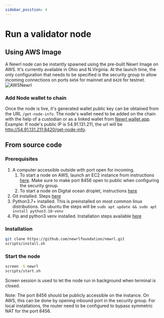 ```yaml
---
sidebar_position: 4
---
```


# Run a validator node

## Using AWS Image
A Newrl node can be instantly spawned using the pre-built Newrl Image on AWS. It's currently available in Ohio and N.Virginia.
At the launch time, the only configuration that needs to be specified is the security group to allow incoming connections on ports `8456` for mainnet and `8420` for testnet.
![AWSNewrl](/img/aws_newrl_image.png)

### Add Node wallet to chain
Once the node is live, it's generated wallet public key can be obtained from the URL `/get-node-info`. The node's wallet need to be added on the chain with the help of a custodian or as a linked wallet from [Newrl wallet app](wallet.newrl.net).
Example: If node's public IP is 54.91.131.211, the url will be http://54.91.131.211:8420/get-node-info.

## From source code
### Prerequisites 
1. A computer accessible outside with port open for incoming.
    1. To start a node on AWS, launch an EC2 instance from instructions [here](https://docs.aws.amazon.com/efs/latest/ug/gs-step-one-create-ec2-resources.html). Make sure to make port 8456 open to public when configuring the security group. 
    2. To start a node on Digital ocean droplet, instructions [here](https://docs.digitalocean.com/products/droplets/quickstart/)
3. Git installed. Steps [here](https://git-scm.com/downloads)
4. Python3.7+ installed. This is preinstalled on most common linux distributions. On ubuntu the steps will be `sudo apt update && sudo apt install python3.10-venv`
6. Pip and python3 venv installed. Installation steps available [here](https://pip.pypa.io/en/stable/installation/)

### Installation

```bash
git clone https://github.com/newrlfoundation/newrl.git
scripts/install.sh
```

### Start the node
```bash
screen -S newrl
scripts/start.sh
```
Screen session is used to let the node run in background when terminal is closed. 

Note: The port 8456 should be publicly accessible on the instance. On AWS, this can be done by opening inbound port in the security group. For local installations, the router need to be configured to bypass symmetric NAT for the port 8456.